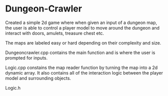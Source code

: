 # Dungeon-Crawler
Created a simple 2d game where when given an input of a dungeon map, the user is able to control a player model to move around the dungeon and interact with doors, amulets, treasure chest etc.

The maps are labeled easy or hard depending on their complexity and size.

Dungeoncrawler.cpp contains the main function and is where the user is prompted for inputs.

Logic.cpp constains the map reader function by turning the map into a 2d dynamic array. It also contains all of the interaction logic between the player model and surrounding objects.

Logic.h
